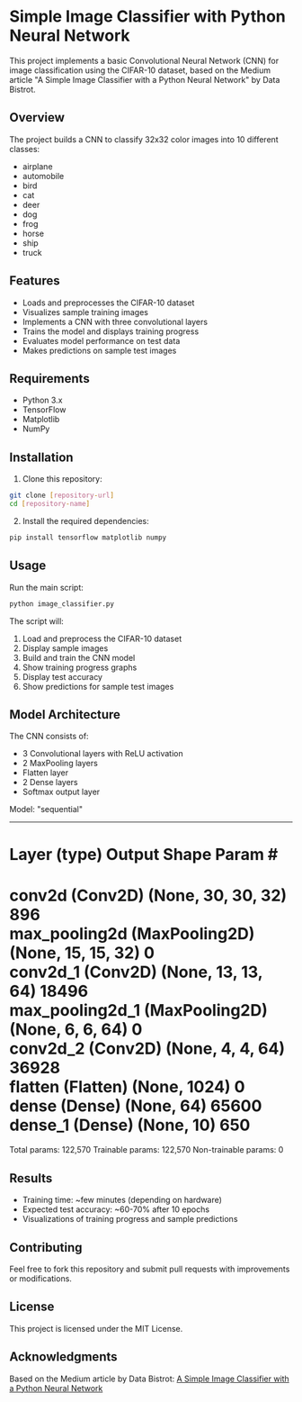 # Simple Image Classifier with Python Neural Network

This project implements a basic Convolutional Neural Network (CNN) for image classification using the CIFAR-10 dataset, based on the Medium article "A Simple Image Classifier with a Python Neural Network" by Data Bistrot.

## Overview

The project builds a CNN to classify 32x32 color images into 10 different classes:
- airplane
- automobile
- bird
- cat
- deer
- dog
- frog
- horse
- ship
- truck

## Features

- Loads and preprocesses the CIFAR-10 dataset
- Visualizes sample training images
- Implements a CNN with three convolutional layers
- Trains the model and displays training progress
- Evaluates model performance on test data
- Makes predictions on sample test images

## Requirements

- Python 3.x
- TensorFlow
- Matplotlib
- NumPy

## Installation

1. Clone this repository:
```bash
git clone [repository-url]
cd [repository-name]
```

2. Install the required dependencies:
```bash
pip install tensorflow matplotlib numpy
```

## Usage

Run the main script:
```bash
python image_classifier.py
```

The script will:
1. Load and preprocess the CIFAR-10 dataset
2. Display sample images
3. Build and train the CNN model
4. Show training progress graphs
5. Display test accuracy
6. Show predictions for sample test images

## Model Architecture

The CNN consists of:
- 3 Convolutional layers with ReLU activation
- 2 MaxPooling layers
- Flatten layer
- 2 Dense layers
- Softmax output layer

Model: "sequential"
_________________________________________________________________
 Layer (type)                Output Shape              Param #   
=================================================================
 conv2d (Conv2D)            (None, 30, 30, 32)        896       
 max_pooling2d (MaxPooling2D) (None, 15, 15, 32)       0         
 conv2d_1 (Conv2D)          (None, 13, 13, 64)        18496     
 max_pooling2d_1 (MaxPooling2D) (None, 6, 6, 64)        0         
 conv2d_2 (Conv2D)          (None, 4, 4, 64)          36928     
 flatten (Flatten)          (None, 1024)              0         
 dense (Dense)              (None, 64)                65600     
 dense_1 (Dense)            (None, 10)                650       
=================================================================
Total params: 122,570
Trainable params: 122,570
Non-trainable params: 0

## Results

- Training time: ~few minutes (depending on hardware)
- Expected test accuracy: ~60-70% after 10 epochs
- Visualizations of training progress and sample predictions

## Contributing

Feel free to fork this repository and submit pull requests with improvements or modifications.

## License

This project is licensed under the MIT License.

## Acknowledgments

Based on the Medium article by Data Bistrot: [A Simple Image Classifier with a Python Neural Network](https://medium.com/data-bistrot/a-simple-image-classifier-with-a-python-neural-network-82a5522fe48b)
